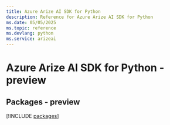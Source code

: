```yaml
---
title: Azure Arize AI SDK for Python
description: Reference for Azure Arize AI SDK for Python
ms.date: 05/05/2025
ms.topic: reference
ms.devlang: python
ms.service: arizeai
---
```

# Azure Arize AI SDK for Python - preview
## Packages - preview
[!INCLUDE [packages](arize-ai-index.md)]